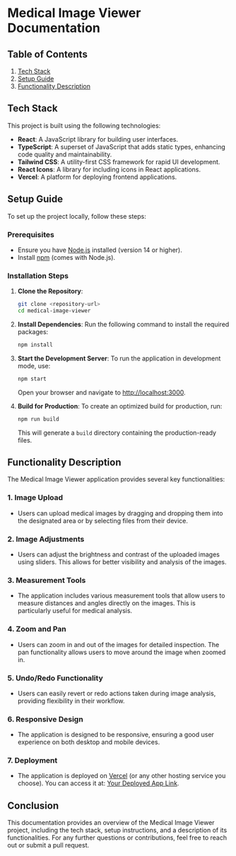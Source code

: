 # Medical Image Viewer Documentation

## Table of Contents

1. [Tech Stack](#tech-stack)
2. [Setup Guide](#setup-guide)
3. [Functionality Description](#functionality-description)

## Tech Stack

This project is built using the following technologies:

- **React**: A JavaScript library for building user interfaces.
- **TypeScript**: A superset of JavaScript that adds static types, enhancing code quality and maintainability.
- **Tailwind CSS**: A utility-first CSS framework for rapid UI development.
- **React Icons**: A library for including icons in React applications.
- **Vercel**: A platform for deploying frontend applications.

## Setup Guide

To set up the project locally, follow these steps:

### Prerequisites

- Ensure you have [Node.js](https://nodejs.org/) installed (version 14 or higher).
- Install [npm](https://www.npmjs.com/) (comes with Node.js).

### Installation Steps

1. **Clone the Repository**:
   ```bash
   git clone <repository-url>
   cd medical-image-viewer
   ```

2. **Install Dependencies**:
   Run the following command to install the required packages:
   ```bash
   npm install
   ```

3. **Start the Development Server**:
   To run the application in development mode, use:
   ```bash
   npm start
   ```
   Open your browser and navigate to [http://localhost:3000](http://localhost:3000).

4. **Build for Production**:
   To create an optimized build for production, run:
   ```bash
   npm run build
   ```
   This will generate a `build` directory containing the production-ready files.

## Functionality Description

The Medical Image Viewer application provides several key functionalities:

### 1. Image Upload
- Users can upload medical images by dragging and dropping them into the designated area or by selecting files from their device.

### 2. Image Adjustments
- Users can adjust the brightness and contrast of the uploaded images using sliders. This allows for better visibility and analysis of the images.

### 3. Measurement Tools
- The application includes various measurement tools that allow users to measure distances and angles directly on the images. This is particularly useful for medical analysis.

### 4. Zoom and Pan
- Users can zoom in and out of the images for detailed inspection. The pan functionality allows users to move around the image when zoomed in.

### 5. Undo/Redo Functionality
- Users can easily revert or redo actions taken during image analysis, providing flexibility in their workflow.

### 6. Responsive Design
- The application is designed to be responsive, ensuring a good user experience on both desktop and mobile devices.

### 7. Deployment
- The application is deployed on [Vercel](https://vercel.com) (or any other hosting service you choose). You can access it at: [Your Deployed App Link](<your-deployed-app-link>).

## Conclusion

This documentation provides an overview of the Medical Image Viewer project, including the tech stack, setup instructions, and a description of its functionalities. For any further questions or contributions, feel free to reach out or submit a pull request.
